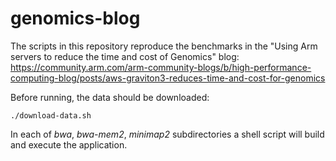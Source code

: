 # genomics-blog

The scripts in this repository reproduce the benchmarks in the "Using
Arm servers to reduce the time and cost of Genomics" blog: https://community.arm.com/arm-community-blogs/b/high-performance-computing-blog/posts/aws-graviton3-reduces-time-and-cost-for-genomics


Before running, the data should be downloaded:

```
./download-data.sh
```

In each of _bwa_, _bwa-mem2_, _minimap2_ subdirectories a shell script will build and execute the application.



